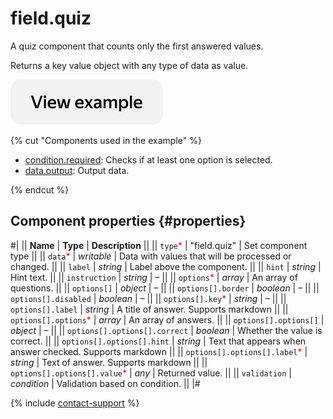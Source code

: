 # field.quiz

A quiz component that counts only the first answered values.

Returns a key value object with any type of data as value.

[![image](../_images/buttons/view-example.svg)](https://ya.cc/t/jiIPzTjC446QoL)

{% cut "Components used in the example" %}

- [condition.required](condition.required.md): Checks if at least one option is selected.
- [data.output](../operations/work-with-data.md): Output data.

{% endcut %}

## Component properties {#properties}

#|
|| **Name** | **Type** | **Description** ||
|| `type`<span style="color: red">\*</span> | "field.quiz" | Set component type ||
|| `data`<span style="color: red">\*</span> | _writable_ | Data with values that will be processed or changed. ||
|| `label` | _string_ | Label above the component. ||
|| `hint` | _string_ | Hint text. ||
|| `instruction` | _string_ | – ||
|| `options`<span style="color: red">\*</span> | _array_ | An array of questions. ||
|| `options[]` | _object_ | – ||
|| `options[].border` | _boolean_ | – ||
|| `options[].disabled` | _boolean_ | – ||
|| `options[].key`<span style="color: red">\*</span> | _string_ | – ||
|| `options[].label` | _string_ | A title of answer. Supports markdown ||
|| `options[].options`<span style="color: red">\*</span> | _array_ | An array of answers. ||
|| `options[].options[]` | _object_ | – ||
|| `options[].options[].correct` | _boolean_ | Whether the value is correct. ||
|| `options[].options[].hint` | _string_ | Text that appears when answer checked. Supports markdown ||
|| `options[].options[].label`<span style="color: red">\*</span> | _string_ | Text of answer. Supports markdown ||
|| `options[].options[].value`<span style="color: red">\*</span> | _any_ | Returned value. ||
|| `validation` | _condition_ | Validation based on condition. ||
|#

{% include [contact-support](../_includes/contact-support.md) %}
